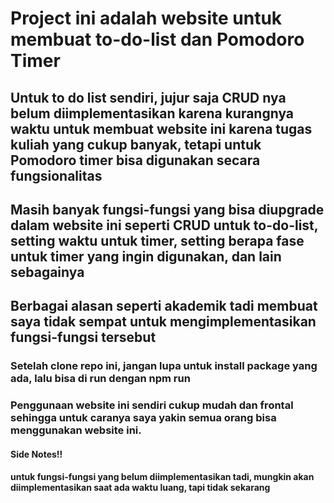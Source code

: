 # Project ini adalah website untuk membuat to-do-list dan Pomodoro Timer
## Untuk to do list sendiri, jujur saja CRUD nya belum diimplementasikan karena kurangnya waktu untuk membuat website ini karena tugas kuliah yang cukup banyak, tetapi untuk Pomodoro timer bisa digunakan secara fungsionalitas
## Masih banyak fungsi-fungsi yang bisa diupgrade dalam website ini seperti CRUD untuk to-do-list, setting waktu untuk timer, setting berapa fase untuk timer yang ingin digunakan, dan lain sebagainya
## Berbagai alasan seperti akademik tadi membuat saya tidak sempat untuk mengimplementasikan fungsi-fungsi tersebut

### Setelah clone repo ini, jangan lupa untuk install package yang ada, lalu bisa di run dengan npm run
### Penggunaan website ini sendiri cukup mudah dan frontal sehingga untuk caranya saya yakin semua orang bisa menggunakan website ini.


#### Side Notes!!
#### untuk fungsi-fungsi yang belum diimplementasikan tadi, mungkin akan diimplementasikan saat ada waktu luang, tapi tidak sekarang